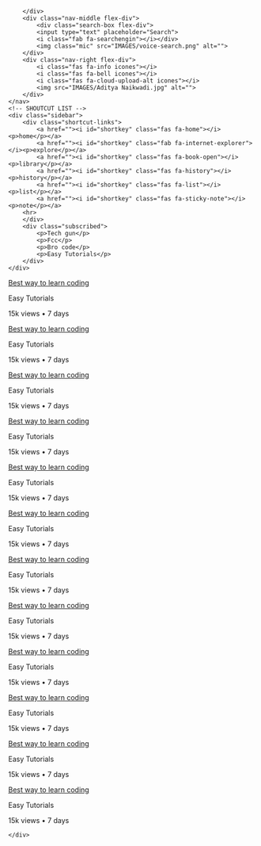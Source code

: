 <!DOCTYPE html>
<html lang="en">
<head>
    <meta charset="UTF-8">
    <meta http-equiv="X-UA-Compatible" content="IE=edge">
    <meta name="viewport" content="width=device-width, initial-scale=1.0">
    <link rel="stylesheet" href="flipkart.css">
    <script src="https://kit.fontawesome.com/36c7bb0d16.js" crossorigin="anonymous"></script>
    <title>Flipkart</title>
</head>
<body>
    <nav class = "flex-div">
        <div class="nav-left flex-div">
            <i id="bars" class="fas fa-bars"></i>
            <i id="logo" class="fab fa-youtube"></i>
            
        </div>
        <div class="nav-middle flex-div">
            <div class="search-box flex-div"> 
            <input type="text" placeholder="Search">
            <i class="fab fa-searchengin"></i></div>
            <img class="mic" src="IMAGES/voice-search.png" alt="">
        </div>
        <div class="nav-right flex-div">
            <i class="fas fa-info icones"></i>
            <i class="fas fa-bell icones"></i>
            <i class="fas fa-cloud-upload-alt icones"></i>
            <img src="IMAGES/Aditya Naikwadi.jpg" alt="">
        </div>
    </nav>
    <!-- SHOUTCUT LIST -->
    <div class="sidebar">
        <div class="shortcut-links">
            <a href=""><i id="shortkey" class="fas fa-home"></i><p>home</p></a>
            <a href=""><i id="shortkey" class="fab fa-internet-explorer"></i><p>explore</p></a>
            <a href=""><i id="shortkey" class="fas fa-book-open"></i><p>library</p></a>
            <a href=""><i id="shortkey" class="fas fa-history"></i><p>history</p></a>
            <a href=""><i id="shortkey" class="fas fa-list"></i><p>list</p></a>
            <a href=""><i id="shortkey" class="fas fa-sticky-note"></i><p>note</p></a>
        <hr>
        </div>
        <div class="subscribed">
            <p>Tech gun</p>
            <p>Fcc</p>
            <p>Bro code</p>
            <p>Easy Tutorials</p>
        </div>
    </div>
    
<div class="container">
    <div class="banner">
        <img src="IMAGES/banner.png" alt="">
    </div>
    <div class="list-container">
        <div class="vid-list">
            <a href=""><img src="IMAGES/thumbnail1.png" class="thumbnail" alt=""></a>
            <div class="flex-div">
                <img src="IMAGES/Jack.png" alt="">
                <div class="vid-info">
                    <a href="">Best way to learn coding</a>
                    <p>Easy Tutorials</p>
                    <p>15k views &bull; 7 days</p>
                </div>
            </div>
        </div>
        <div class="vid-list">
            <a href=""><img src="IMAGES/thumbnail2.png" class="thumbnail" alt=""></a>
            <div class="flex-div">
                <img src="IMAGES/Jack.png" alt="">
                <div class="vid-info">
                    <a href="">Best way to learn coding</a>
                    <p>Easy Tutorials</p>
                    <p>15k views &bull; 7 days</p>
                </div>
            </div>
        </div>
        <div class="vid-list">
            <a href=""><img src="IMAGES/thumbnail3.png" class="thumbnail" alt=""></a>
            <div class="flex-div">
                <img src="IMAGES/Jack.png" alt="">
                <div class="vid-info">
                    <a href="">Best way to learn coding</a>
                    <p>Easy Tutorials</p>
                    <p>15k views &bull; 7 days</p>
                </div>
            </div>
        </div>
        <div class="vid-list">
            <a href=""><img src="IMAGES/thumbnail4.png" class="thumbnail" alt=""></a>
            <div class="flex-div">
                <img src="IMAGES/Jack.png" alt="">
                <div class="vid-info">
                    <a href="">Best way to learn coding</a>
                    <p>Easy Tutorials</p>
                    <p>15k views &bull; 7 days</p>
                </div>
            </div>
        </div>
        <div class="vid-list">
            <a href=""><img src="IMAGES/thumbnail5.png" class="thumbnail" alt=""></a>
            <div class="flex-div">
                <img src="IMAGES/Jack.png" alt="">
                <div class="vid-info">
                    <a href="">Best way to learn coding</a>
                    <p>Easy Tutorials</p>
                    <p>15k views &bull; 7 days</p>
                </div>
            </div>
        </div>
        <div class="vid-list">
            <a href=""><img src="IMAGES/thumbnail6.png" class="thumbnail" alt=""></a>
            <div class="flex-div">
                <img src="IMAGES/Jack.png" alt="">
                <div class="vid-info">
                    <a href="">Best way to learn coding</a>
                    <p>Easy Tutorials</p>
                    <p>15k views &bull; 7 days</p>
                </div>
            </div>
        </div>
        <div class="vid-list">
            <a href=""><img src="IMAGES/thumbnail7.png" class="thumbnail" alt=""></a>
            <div class="flex-div">
                <img src="IMAGES/Jack.png" alt="">
                <div class="vid-info">
                    <a href="">Best way to learn coding</a>
                    <p>Easy Tutorials</p>
                    <p>15k views &bull; 7 days</p>
                </div>
            </div>
        </div>
        <div class="vid-list">
            <a href=""><img src="IMAGES/thumbnail8.png" class="thumbnail" alt=""></a>
            <div class="flex-div">
                <img src="IMAGES/Jack.png" alt="">
                <div class="vid-info">
                    <a href="">Best way to learn coding</a>
                    <p>Easy Tutorials</p>
                    <p>15k views &bull; 7 days</p>
                </div>
            </div>
        </div>
        <div class="vid-list">
            <a href=""><img src="IMAGES/thumbnail3.png" class="thumbnail" alt=""></a>
            <div class="flex-div">
                <img src="IMAGES/Jack.png" alt="">
                <div class="vid-info">
                    <a href="">Best way to learn coding</a>
                    <p>Easy Tutorials</p>
                    <p>15k views &bull; 7 days</p>
                </div>
            </div>
        </div>
        <div class="vid-list">
            <a href=""><img src="IMAGES/thumbnail1.png" class="thumbnail" alt=""></a>
            <div class="flex-div">
                <img src="IMAGES/Jack.png" alt="">
                <div class="vid-info">
                    <a href="">Best way to learn coding</a>
                    <p>Easy Tutorials</p>
                    <p>15k views &bull; 7 days</p>
                </div>
            </div>
        </div>
        <div class="vid-list">
            <a href=""><img src="IMAGES/thumbnail6.png" class="thumbnail" alt=""></a>
            <div class="flex-div">
                <img src="IMAGES/Jack.png" alt="">
                <div class="vid-info">
                    <a href="">Best way to learn coding</a>
                    <p>Easy Tutorials</p>
                    <p>15k views &bull; 7 days</p>
                </div>
            </div>
        </div>
        <div class="vid-list">
            <a href=""><img src="IMAGES/thumbnail7.png" class="thumbnail" alt=""></a>
            <div class="flex-div">
                <img src="IMAGES/Jack.png" alt="">
                <div class="vid-info">
                    <a href="">Best way to learn coding</a>
                    <p>Easy Tutorials</p>
                    <p>15k views &bull; 7 days</p>
                </div>
            </div>
        </div>

    </div>
</div>
<script src="flipkart.js"></script>
</body>
</html>
